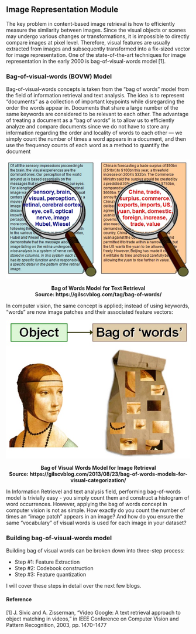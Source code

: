 ## Image Representation Module
The key problem in content-based image retrieval is how to efficiently measure the similarity between images. Since the visual objects or scenes may undergo various changes or transformations, it is impossible to directly compare images at pixel level. Therefore, visual features are usually extracted from images and subsequently transformed into a fix-sized vector for image representation.
One of the state-of-the-art techniques for image representation in the early 2000 is bag-of-visual-words model [1]. 

### Bag-of-visual-words (BOVW) Model
Bag-of-visual-words concepts is taken from the “bag of words” model from the field of information retrieval and text analysis. The idea is to represent “documents” as a collection of important keypoints while disregarding the order the words appear in. Documents that share a large number of the same keywords are considered to be relevant to each other. The advantage of treating a document as a “bag of words” is to allow us to efficiently analyze and compare documents since we do not have to store any information regarding the order and locality of words to each other — we simply count the number of times a word appears in a document, and then use the frequency counts of each word as a method to quantify the document 
<p align="center">
    <img src="https://github.com/khanhducle/khanhducle.github.io/blob/master/bovw_text_example.jpg">
</p>
<p align="center">
    <b>Bag of Words Model for Text Retrieval<br/><b>Source: https://gilscvblog.com/tag/bag-of-words/</b></b>
</p>

In computer vision, the same concept is applied; instead of using keywords, “words” are now image patches and their associated feature vectors:

<p align="center">
    <img src="https://github.com/khanhducle/khanhducle.github.io/blob/master/bovw_image_example.jpg">
</p>
<p align="center">
    <b>Bag of Visual Words Model for Image Retrieval<br/><b>Source: https://gilscvblog.com/2013/08/23/bag-of-words-models-for-visual-categorization/</b></b>
</p>

In Information Retrievel and text analysis field, performing bag-of-words model is trivially easy - you simply count them and construct a histogram of word occurrences. However, applying the bag of words concept in computer vision is not as simple. How exactly do you count the number of times an “image patch” appears in an image? And how do you ensure the same “vocabulary” of visual words is used for each image in your dataset? 

### Building bag-of-visual-words model
Building bag of visual words can be broken down into three-step process:
* Step #1: Feature Extraction
* Step #2: Codebook construction
* Step #3: Feature quantization

I will cover these steps in detail over the next few blogs.

#### Reference
[1] J. Sivic and A. Zisserman, “Video Google: A text retrieval approach to object matching in videos,” in IEEE Conference on
Computer Vision and Pattern Recognition, 2003, pp. 1470–1477

